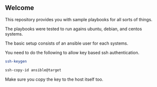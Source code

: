 ## Welcome

This repository provides you with sample playbooks for all sorts of things.

The playbooks were tested to run agains ubuntu, debian, and centos systems.

The basic setup consists of an ansible user for each systems.

You need to do the following to allow key based ssh authentication.

```bash
ssh-keygen 

ssh-copy-id ansible@target
```
Make sure you copy the key to the host itself too.

